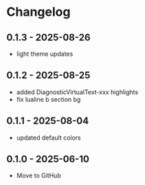 # Changelog
## 0.1.3 - 2025-08-26
- light theme updates

## 0.1.2 - 2025-08-25
- added DiagnosticVirtualText-xxx highlights
- fix lualine b section bg

## 0.1.1 - 2025-08-04
- updated default colors

## 0.1.0 - 2025-06-10
- Move to GitHub
